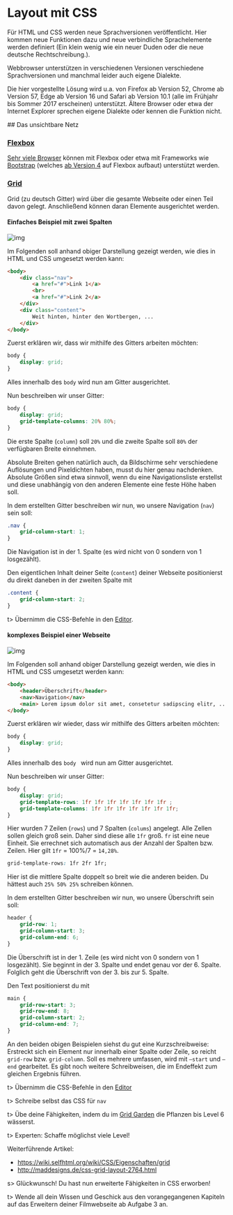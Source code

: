 # Layout mit CSS

<div class="alert alert-warning"><p>Für HTML und CSS werden neue Sprachversionen veröffentlicht. Hier kommen neue Funktionen dazu und neue verbindliche Sprachelemente werden definiert (Ein klein wenig wie ein neuer Duden oder die neue deutsche Rechtschreibung.).</p><p>Webbrowser unterstützen in verschiedenen Versionen verschiedene Sprachversionen und manchmal leider auch eigene Dialekte.</p><p>Die hier vorgestellte Lösung wird u.a. von Firefox ab Version 52, Chrome ab Version 57, Edge ab Version 16 und Safari ab Version 10.1 (alle im Frühjahr bis Sommer 2017 erscheinen) unterstützt. Ältere Browser oder etwa der Internet Explorer sprechen eigene Dialekte oder kennen die Funktion nicht.</p></div>
## Das unsichtbare Netz

### [Flexbox](https://wiki.selfhtml.org/wiki/CSS/Eigenschaften/Flexbox)

[Sehr viele Browser](http://caniuse.com/#feat=flexbox) können mit Flexbox oder etwa mit Frameworks wie [Bootstrap](http://getbootstrap.com/) (welches [ab Version 4](https://v4-alpha.getbootstrap.com/layout/grid/) auf Flexbox aufbaut) unterstützt werden.

### [Grid](https://wiki.selfhtml.org/wiki/CSS/Eigenschaften/grid)

Grid (zu deutsch Gitter) wird über die gesamte Webseite oder einen Teil davon gelegt. Anschließend können daran Elemente ausgerichtet werden.

#### Einfaches Beispiel mit zwei Spalten

![img](/img/10-2.png)

Im Folgenden soll anhand obiger Darstellung gezeigt werden, wie dies in HTML und CSS umgesetzt werden kann:

```html
<body>
	<div class="nav"> 
		<a href="#">Link 1</a> 
		<br> 
		<a href="#">Link 2</a>
	</div>
	<div class="content"> 
		Weit hinten, hinter den Wortbergen, ...
	</div>
</body>
```

Zuerst erklären wir, dass wir mithilfe des Gitters arbeiten möchten:

```css
body {
	display: grid;
}
```
Alles innerhalb des `body` wird nun am Gitter ausgerichtet.

Nun beschreiben wir unser Gitter:

```css
body {
    display: grid;
	grid-template-columns: 20% 80%;
}
```
Die erste Spalte (`column`) soll `20%` und die zweite Spalte soll `80%` der verfügbaren Breite einnehmen.

Absolute Breiten gehen natürlich auch, da Bildschirme sehr verschiedene Auflösungen und Pixeldichten haben, musst du hier genau nachdenken. Absolute Größen sind etwa sinnvoll, wenn du eine Navigationsliste erstellst und diese unabhängig von den anderen Elemente eine feste Höhe haben soll.

In dem erstellten Gitter beschreiben wir nun, wo unsere Navigation (`nav`) sein soll:

```css
.nav {
	grid-column-start: 1;
} 
```
Die Navigation ist in der 1. Spalte (es wird nicht von 0 sondern von 1 losgezählt). 

Den eigentlichen Inhalt deiner Seite (`content`) deiner Webseite positionierst du direkt daneben in der zweiten Spalte mit

```css
.content {
	grid-column-start: 2;
} 

```
t> Übernimm die CSS-Befehle in den [Editor](https://eule27.de/t/7VUGE).

#### komplexes Beispiel einer Webseite
![img](/img/10-1.png)

Im Folgenden soll anhand obiger Darstellung gezeigt werden, wie dies in HTML und CSS umgesetzt werden kann:

```html
<body>
	<header>Überschrift</header>
	<nav>Navigation</nav>
	<main> Lorem ipsum dolor sit amet, consetetur sadipscing elitr, ...</main>
</body>
```

Zuerst erklären wir wieder, dass wir mithilfe des Gitters arbeiten möchten:

```css
body {
	display: grid;
}
```

Alles innerhalb des `body ` wird nun am Gitter ausgerichtet.

Nun beschreiben wir unser Gitter:

```css
body {
	display: grid;
	grid-template-rows: 1fr 1fr 1fr 1fr 1fr 1fr 1fr ;
	grid-template-columns: 1fr 1fr 1fr 1fr 1fr 1fr 1fr;
}
```

Hier wurden 7 Zeilen (`rows`) und 7 Spalten (`colums`) angelegt. Alle Zellen sollen gleich groß sein. Daher sind diese alle `1fr` groß. `fr` ist eine neue Einheit. Sie errechnet sich automatisch aus der Anzahl der Spalten bzw. Zeilen. Hier gilt  `1fr` = 100%/7 = `14,28%`.

```css
grid-template-rows: 1fr 2fr 1fr;
```

Hier ist die mittlere Spalte doppelt so breit wie die anderen beiden. Du hättest auch `25% 50% 25%` schreiben können.

In dem erstellten Gitter beschreiben wir nun, wo unsere Überschrift sein soll:

```css
header {
	grid-row: 1;
	grid-column-start: 3;
	grid-column-end: 6;
}
```

Die Überschrift ist in der 1. Zeile (es wird nicht von 0 sondern von 1 losgezählt). Sie beginnt in der 3. Spalte und endet genau vor der 6. Spalte. Folglich geht die Überschrift von der 3. bis zur 5. Spalte.

Den Text positionierst du mit

```css
main {
	grid-row-start: 3;
	grid-row-end: 8;
	grid-column-start: 2;
	grid-column-end: 7;
}
```

An den beiden obigen Beispielen siehst du gut eine Kurzschreibweise: Erstreckt sich ein Element nur innerhalb einer Spalte oder Zeile, so reicht `grid-row` bzw. `grid-column`. Soll es mehrere umfassen, wird mit `–start` und `–end` gearbeitet. Es gibt noch weitere Schreibweisen, die im Endeffekt zum gleichen Ergebnis führen.

t> Übernimm die CSS-Befehle in den [Editor](https://eule27.de/t/dgC5g)

t> Schreibe selbst das CSS für `nav`

t> Übe deine Fähigkeiten, indem du im [Grid Garden](http://cssgridgarden.com/#de) die Pflanzen bis Level 6 wässerst.

t> Experten: Schaffe möglichst viele Level!

Weiterführende Artikel:

* <https://wiki.selfhtml.org/wiki/CSS/Eigenschaften/grid>
* <http://maddesigns.de/css-grid-layout-2764.html>

s> Glückwunsch! Du hast nun erweiterte Fähigkeiten in CSS erworben!

t> Wende all dein Wissen und Geschick aus den vorangegangenen Kapiteln auf das Erweitern deiner Filmwebseite ab Aufgabe 3 an.